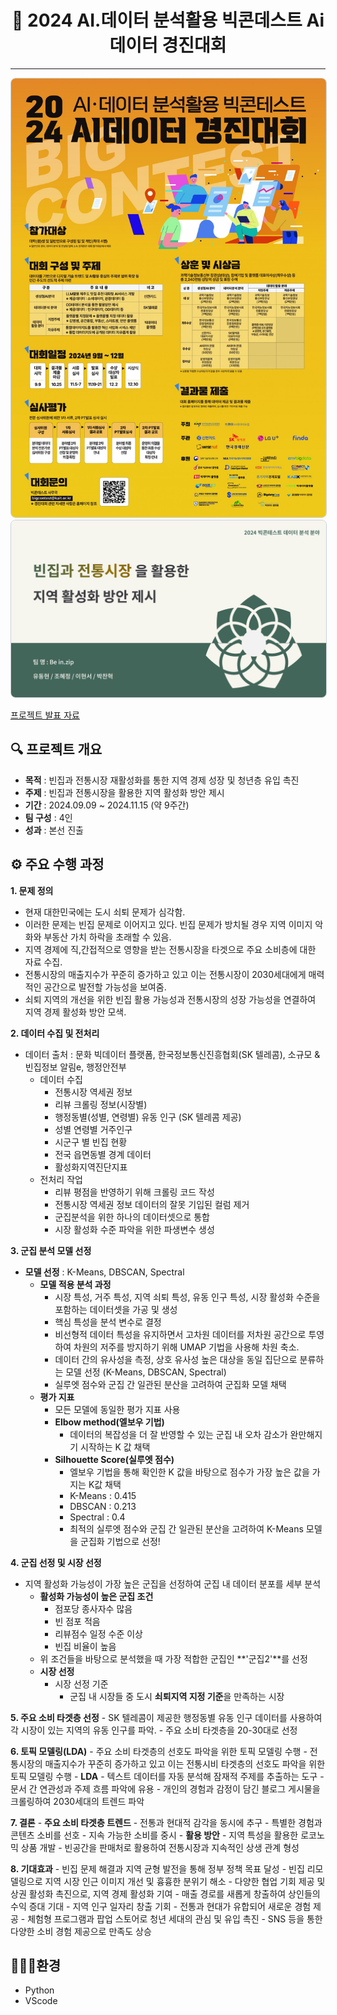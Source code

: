 <h1 style="text-align: center;">🏅 2024 AI.데이터 분석활용 빅콘데스트 Ai 데이터 경진대회</h1>
<hr>
<p style="text-align: center;">
    <img src="https://github.com/donghyun0518/bigconstest/blob/main/bigcontest.png" alt="Project Cover" style="width: 600px; border: 1px solid #c9d1d9; border-radius: 8px;">
    <a href="https://github.com/donghyun0518/bigconstest/blob/main/%EB%8D%B0%EC%9D%B4%ED%84%B0%EB%B6%84%EC%84%9D%EB%B6%84%EC%95%BC_Be%20in.zip%ED%8C%80_%EA%B2%B0%EA%B3%BC%EB%B3%B4%EA%B3%A0%EC%84%9C.pdf" target="_blank">
        <img src="https://github.com/donghyun0518/bigconstest/blob/main/%EB%B9%85%EC%BD%98%EB%B0%9C%ED%91%9C%ED%91%9C%EC%A7%80.png" alt="Project Cover" style="width: 1000px; border: 1px solid #c9d1d9; border-radius: 8px;">
    </a>
</p>

[프로젝트 발표 자료](https://github.com/donghyun0518/bigconstest/blob/main/%EB%8D%B0%EC%9D%B4%ED%84%B0%EB%B6%84%EC%84%9D%EB%B6%84%EC%95%BC_Be%20in.zip%ED%8C%80_%EA%B2%B0%EA%B3%BC%EB%B3%B4%EA%B3%A0%EC%84%9C.pdf)

## 🔍 프로젝트 개요
- **목적** : 빈집과 전통시장 재활성화를 통한 지역 경제 성장 및 청년층 유입 촉진
- **주제** : 빈집과 전통시장을 활용한 지역 활성화 방안 제시
- **기간** : 2024.09.09 ~ 2024.11.15 (약 9주간)
- **팀 구성** : 4인
- **성과** : 본선 진출

## ⚙️ 주요 수행 과정
**1. **문제 정의****
   - 현재 대한민국에는 도시 쇠퇴 문제가 심각함.
   - 이러한 문제는 빈집 문제로 이어지고 있다. 빈집 문제가 방치될 경우 지역 이미지 악화와 부동산 가치 하락을 초래할 수 있음.
   - 지역 경제에 직,간접적으로 영향을 받는 전통시장을 타겟으로 주요 소비층에 대한 자료 수집.
   - 전통시장의 매출지수가 꾸준히 증가하고 있고 이는 전통시장이 2030세대에게 매력적인 공간으로 발전할 가능성을 보여줌.
   - 쇠퇴 지역의 개선을 위한 빈집 활용 가능성과 전통시장의 성장 가능성을 연결하여 지역 경제 활성화 방안 모색.
 
 **2. **데이터 수집 및 전처리****
 - 데이터 출처 : 문화 빅데이터 플랫폼, 한국정보통신진흥협회(SK 텔레콤), 소규모 & 빈집정보 알림e, 행정안전부
    - 데이터 수집
      - 전통시장 역세권 정보
      - 리뷰 크롤링 정보(시장별)
      - 행정동별(성별, 연령별) 유동 인구 (SK 텔레콤 제공)
      - 성별 연령별 거주인구
      - 시군구 별 빈집 현황
      - 전국 읍면동별 경계 데이터
      - 활성화지역진단지표
    - 전처리 작업
      - 리뷰 평점을 반영하기 위해 크롤링 코드 작성
      - 전통시장 역세권 정보 데이터의 잘못 기입된 컬럼 제거
      - 군집분석을 위한 하나의 데이터셋으로 통합
      - 시장 활성화 수준 파악을 위한 파생변수 생성
     
 
 **3. **군집 분석 모델 선정****
 - **모델 선정** : K-Means, DBSCAN, Spectral
    - **모델 적용 분석 과정**
      - 시장 특성, 거주 특성, 지역 쇠퇴 특성, 유동 인구 특성, 시장 활성화 수준을 포함하는 데이터셋을 가공 및 생성
      - 핵심 특성을 분석 변수로 결정
      - 비선형적 데이터 특성을 유지하면서 고차원 데이터를 저차원 공간으로 투영하여 차원의 저주를 방지하기 위해 UMAP 기법을 사용해 차원 축소.
      - 데이터 간의 유사성을 측정, 상호 유사성 높은 대상을 동일 집단으로 분류하는 모델 선정 (K-Means, DBSCAN, Spectral)
      - 실루엣 점수와 군집 간 일관된 분산을 고려하여 군집화 모델 채택
    - **평가 지표**
      - 모든 모델에 동일한 평가 지표 사용
      - **Elbow method(엘보우 기법)**
        - 데이터의 복잡성을 더 잘 반영할 수 있는 군집 내 오차 감소가 완만해지기 시작하는 K 값 채택
      - **Silhouette Score(실루엣 점수)**
        - 엘보우 기법을 통해 확인한 K 값을 바탕으로 점수가 가장 높은 값을 가지는 K값 채택
        - K-Means : 0.415
        - DBSCAN : 0.213
        - Spectral : 0.4
        - 최적의 실루엣 점수와 군집 간 일관된 분산을 고려하여 K-Means 모델을 군집화 기법으로 선정!
 
 **4. **군집 선정 및 시장 선정****
 - 지역 활성화 가능성이 가장 높은 군집을 선정하여 군집 내 데이터 분포를 세부 분석
    - **활성화 가능성이 높은 군집 조건**
      - 점포당 종사자수 많음
      - 빈 점포 적음
      - 리뷰점수 일정 수준 이상
      - 빈집 비율이 높음
    - 위 조건들을 바탕으로 분석했을 때 가장 적합한 군집인 **'군집2'**를 선정
    - **시장 선정**
      - 시장 선정 기준
        - 군집 내 시장들 중 도시 **쇠퇴지역 지정 기준**을 만족하는 시장
 
 **5. **주요 소비 타겟층 선정****
    - SK 텔레콤이 제공한 행정동별 유동 인구 데이터를 사용하여 각 시장이 있는 지역의 유동 인구를 파악.
    - 주요 소비 타겟층을 20-30대로 선정
 
 **6. 토픽 모델링(LDA)**
    - 주요 소비 타겟층의 선호도 파악을 위한 토픽 모델링 수행
    - 전통시장의 매출지수가 꾸준히 증가하고 있고 이는 전통시비 타겟층의 선호도 파악을 위한 토픽 모델링 수행
    - **LDA**
      - 텍스트 데이터를 자동 분석해 잠재적 주제를 추출하는 도구
      - 문서 간 연관성과 주제 흐름 파악에 유용
      - 개인의 경험과 감정이 담긴 블로그 게시물을 크롤링하여 2030세대의 트렌드 파악
 
 **7. 결론**
    - **주요 소비 타겟층 트렌드**
      - 전통과 현대적 감각을 동시에 추구
      - 특별한 경험과 콘텐츠 소비를 선호
      - 지속 가능한 소비를 중시
    - **활용 방안**
      - 지역 특성을 활용한 로코노믹 상품 개발
      - 빈공간을 판매처로 활용하여 전통시장과 지속적인 상생 관계 형성
 
 **8. 기대효과**
    - 빈집 문제 해결과 지역 균형 발전을 통해 정부 정책 목표 달성
    - 빈집 리모델링으로 지역 시장 인근 이미지 개선 및 흉흉한 분위기 해소
    - 다양한 협업 기회 제공 및 상권 활성화 촉진으로, 지역 경제 활성화 기여
    - 매출 경로를 새롭게 창출하여 상인들의 수익 증대 기대
    - 지역 인구 일자리 창출 기회
    - 전통과 현대가 유합되어 새로운 경험 제공
    - 체험형 프로그램과 팝업 스토어로 청년 세대의 관심 및 유입 촉진
    - SNS 등을 통한 다양한 소비 경험 제공으로 만족도 상승
 
 
 ## 🧑🏻‍💻환경
 - Python
 - VScode
